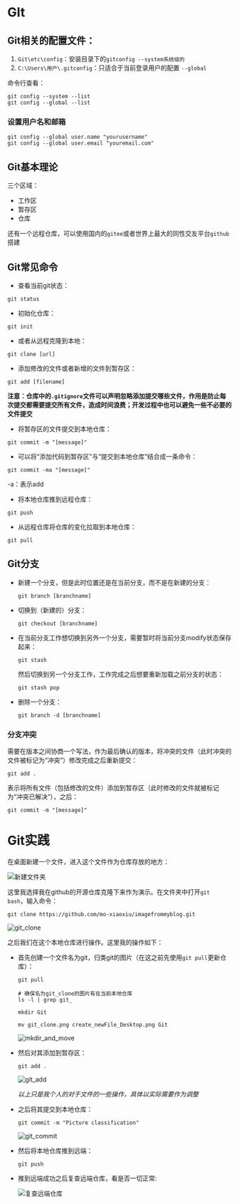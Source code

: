 





# GIt

## Git相关的配置文件：

1. `Git\etc\config`：安装目录下的`gitconfig --system系统级的`
2. `C:\Users\用户\.gitconfig`：只适合于当前登录用户的配置 `--global`

命令行查看：

```git
git config --system --list
git config --global --list
```



### 设置用户名和邮箱

```git
git config --global user.name "yourusername"
git config --global user.email "youremail.com"
```

## Git基本理论

三个区域：

* 工作区
* 暂存区
* 仓库

还有一个远程仓库，可以使用国内的`gitee`或者世界上最大的同性交友平台`github`搭建

## Git常见命令

* 查看当前git状态：

```git
git status
```

* 初始化仓库：

```git
git init
```

* 或者从远程克隆到本地：

```git
git clone [url]
```

* 添加修改的文件或者新增的文件到暂存区：

```git
git add [filename]
```

**注意：仓库中的`.gitignore`文件可以声明忽略添加提交哪些文件，作用是防止每次提交都需要提交所有文件，造成时间浪费；开发过程中也可以避免一些不必要的文件提交**

* 将暂存区的文件提交到本地仓库：

```git
git commit -m "[message]"
```

* 可以将“添加代码到暂存区”与“提交到本地仓库”结合成一条命令：

```git
git commit -ma "[message]"
```

-a：表示add

* 将本地仓库推到远程仓库：

```git
git push
```

* 从远程仓库将仓库的变化拉取到本地仓库：

```git
git pull
```







## Git分支

* 新建一个分支，但是此时位置还是在当前分支，而不是在新建的分支：

  ```git
  git branch [branchname]
  ```

* 切换到（新建的）分支：

  ```git
  git checkout [branchname]
  ```

* 在当前分支工作想切换到另外一个分支，需要暂时将当前分支modify状态保存起来：

  ```git
  git stash
  ```

  然后切换到另一个分支工作，工作完成之后想要重新加载之前分支的状态：

  ```git
  git stash pop
  ```

* 删除一个分支：

  ```git
  git branch -d [branchname]
  ```



### 分支冲突

需要在版本之间协商一个写法，作为最后确认的版本，将冲突的文件（此时冲突的文件被标记为“冲突”）修改完成之后重新提交：

```git
git add .
```

表示将所有文件（包括修改的文件）添加到暂存区（此时修改的文件就被标记为“冲突已解决”），之后：

```git
git commit -m "[message]"
```





# Git实践

在桌面新建一个文件，进入这个文件作为仓库存放的地方：

![新建文件夹](https://myblog-1308923350.cos.ap-guangzhou.myqcloud.com/img/create_newFile_Desktop.png)

这里我选择我在github的开源仓库克隆下来作为演示。在文件夹中打开`git bash`，输入命令：

```git
git clone https://github.com/mo-xiaoxiu/imagefrommyblog.git
```

![git_clone](https://myblog-1308923350.cos.ap-guangzhou.myqcloud.com/img/git_clone.png)

之后我们在这个本地仓库进行操作。这里我的操作如下：

* 首先创建一个文件名为git，归类git的图片（在这之前先使用`git pull`更新仓库）：

  ```git
  git pull
  
  # 确保名为git_clone的图片有在当前本地仓库
  ls -l | grep git_
  
  mkdir Git
  
  mv git_clone.png create_newFile_Desktop.png Git
  ```

  ![mkdir_and_move](https://myblog-1308923350.cos.ap-guangzhou.myqcloud.com/img/mkdir_Git_and_move.png)

* 然后对其添加到暂存区：

  ```git
  git add .
  ```

  ![git_add](https://myblog-1308923350.cos.ap-guangzhou.myqcloud.com/img/git_add.png)

  ​	*以上只是我个人的对于文件的一些操作，具体以实际需要作为调整*

* 之后将其提交到本地仓库：

  ```git
  git commit -m "Picture classification"
  ```

  ![git_commit](https://myblog-1308923350.cos.ap-guangzhou.myqcloud.com/img/git_commit.png)

* 然后将本地仓库推到远端：

  ```git
  git push
  ```

* 推到远端成功之后复查远端仓库，看是否一切正常:

  ![复查远端仓库](https://myblog-1308923350.cos.ap-guangzhou.myqcloud.com/img/%E5%A4%8D%E6%9F%A5%E8%BF%9C%E7%AB%AF%E4%BB%93%E5%BA%93.png)

  

